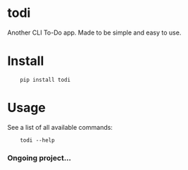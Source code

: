 # todi
Another CLI To-Do app.
Made to be simple and easy to use.

# Install
        pip install todi

# Usage
See a list of all available commands:
        
        todi --help

### Ongoing project...
